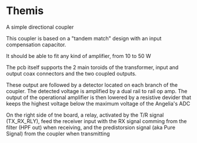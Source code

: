 # Themis

A simple directional coupler

This coupler is based on a "tandem match" design with an input compensation capacitor.
 
It should be able to fit any kind of amplifier, from 10 to 50 W

The pcb itself  supports the 2 main toroids of the transformer, input and output coax connectors 
and the two coupled outputs.

These output are followed by a detector located on each branch of the coupler. The detected voltage 
is amplified by a dual rail to rail op amp. The output of the operational amplifier is then 
lowered by a resistive devider that keeps the highest voltage below the maximum voltage of the 
Angelia's ADC 

On the right side of tne board, a relay, activated by the T/R signal (TX_RX_RLY), feed the 
receiver input with the RX signal comming from the filter (HPF out) when receiving, and the 
predistorsion signal (aka Pure Signal) from the coupler when transmitting

